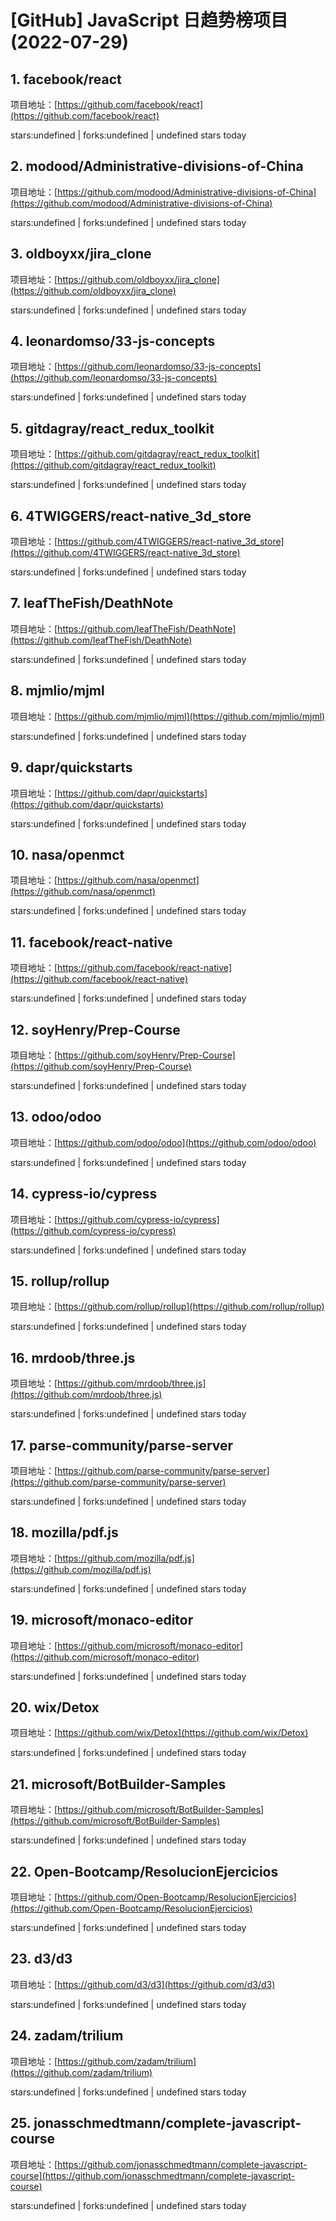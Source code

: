 # [GitHub] JavaScript 日趋势榜项目(2022-07-29)

## 1. facebook/react 

项目地址：[https://github.com/facebook/react](https://github.com/facebook/react)

stars:undefined | forks:undefined | undefined stars today 



## 2. modood/Administrative-divisions-of-China 

项目地址：[https://github.com/modood/Administrative-divisions-of-China](https://github.com/modood/Administrative-divisions-of-China)

stars:undefined | forks:undefined | undefined stars today 



## 3. oldboyxx/jira_clone 

项目地址：[https://github.com/oldboyxx/jira_clone](https://github.com/oldboyxx/jira_clone)

stars:undefined | forks:undefined | undefined stars today 



## 4. leonardomso/33-js-concepts 

项目地址：[https://github.com/leonardomso/33-js-concepts](https://github.com/leonardomso/33-js-concepts)

stars:undefined | forks:undefined | undefined stars today 



## 5. gitdagray/react_redux_toolkit 

项目地址：[https://github.com/gitdagray/react_redux_toolkit](https://github.com/gitdagray/react_redux_toolkit)

stars:undefined | forks:undefined | undefined stars today 



## 6. 4TWIGGERS/react-native_3d_store 

项目地址：[https://github.com/4TWIGGERS/react-native_3d_store](https://github.com/4TWIGGERS/react-native_3d_store)

stars:undefined | forks:undefined | undefined stars today 



## 7. leafTheFish/DeathNote 

项目地址：[https://github.com/leafTheFish/DeathNote](https://github.com/leafTheFish/DeathNote)

stars:undefined | forks:undefined | undefined stars today 



## 8. mjmlio/mjml 

项目地址：[https://github.com/mjmlio/mjml](https://github.com/mjmlio/mjml)

stars:undefined | forks:undefined | undefined stars today 



## 9. dapr/quickstarts 

项目地址：[https://github.com/dapr/quickstarts](https://github.com/dapr/quickstarts)

stars:undefined | forks:undefined | undefined stars today 



## 10. nasa/openmct 

项目地址：[https://github.com/nasa/openmct](https://github.com/nasa/openmct)

stars:undefined | forks:undefined | undefined stars today 



## 11. facebook/react-native 

项目地址：[https://github.com/facebook/react-native](https://github.com/facebook/react-native)

stars:undefined | forks:undefined | undefined stars today 



## 12. soyHenry/Prep-Course 

项目地址：[https://github.com/soyHenry/Prep-Course](https://github.com/soyHenry/Prep-Course)

stars:undefined | forks:undefined | undefined stars today 



## 13. odoo/odoo 

项目地址：[https://github.com/odoo/odoo](https://github.com/odoo/odoo)

stars:undefined | forks:undefined | undefined stars today 



## 14. cypress-io/cypress 

项目地址：[https://github.com/cypress-io/cypress](https://github.com/cypress-io/cypress)

stars:undefined | forks:undefined | undefined stars today 



## 15. rollup/rollup 

项目地址：[https://github.com/rollup/rollup](https://github.com/rollup/rollup)

stars:undefined | forks:undefined | undefined stars today 



## 16. mrdoob/three.js 

项目地址：[https://github.com/mrdoob/three.js](https://github.com/mrdoob/three.js)

stars:undefined | forks:undefined | undefined stars today 



## 17. parse-community/parse-server 

项目地址：[https://github.com/parse-community/parse-server](https://github.com/parse-community/parse-server)

stars:undefined | forks:undefined | undefined stars today 



## 18. mozilla/pdf.js 

项目地址：[https://github.com/mozilla/pdf.js](https://github.com/mozilla/pdf.js)

stars:undefined | forks:undefined | undefined stars today 



## 19. microsoft/monaco-editor 

项目地址：[https://github.com/microsoft/monaco-editor](https://github.com/microsoft/monaco-editor)

stars:undefined | forks:undefined | undefined stars today 



## 20. wix/Detox 

项目地址：[https://github.com/wix/Detox](https://github.com/wix/Detox)

stars:undefined | forks:undefined | undefined stars today 



## 21. microsoft/BotBuilder-Samples 

项目地址：[https://github.com/microsoft/BotBuilder-Samples](https://github.com/microsoft/BotBuilder-Samples)

stars:undefined | forks:undefined | undefined stars today 



## 22. Open-Bootcamp/ResolucionEjercicios 

项目地址：[https://github.com/Open-Bootcamp/ResolucionEjercicios](https://github.com/Open-Bootcamp/ResolucionEjercicios)

stars:undefined | forks:undefined | undefined stars today 



## 23. d3/d3 

项目地址：[https://github.com/d3/d3](https://github.com/d3/d3)

stars:undefined | forks:undefined | undefined stars today 



## 24. zadam/trilium 

项目地址：[https://github.com/zadam/trilium](https://github.com/zadam/trilium)

stars:undefined | forks:undefined | undefined stars today 



## 25. jonasschmedtmann/complete-javascript-course 

项目地址：[https://github.com/jonasschmedtmann/complete-javascript-course](https://github.com/jonasschmedtmann/complete-javascript-course)

stars:undefined | forks:undefined | undefined stars today 



